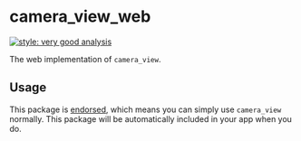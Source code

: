 # camera_view_web

[![style: very good analysis][very_good_analysis_badge]][very_good_analysis_link]

The web implementation of `camera_view`.

## Usage

This package is [endorsed][endorsed_link], which means you can simply use `camera_view`
normally. This package will be automatically included in your app when you do.

[endorsed_link]: https://flutter.dev/docs/development/packages-and-plugins/developing-packages#endorsed-federated-plugin
[very_good_analysis_badge]: https://img.shields.io/badge/style-very_good_analysis-B22C89.svg
[very_good_analysis_link]: https://pub.dev/packages/very_good_analysis
